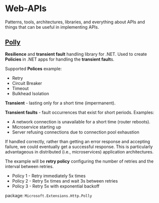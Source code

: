 # Web-APIs

Patterns, tools, architectures, libraries, and everything about APIs and things that can be useful in implementing APIs.

## [Polly](https://github.com/App-vNext/Polly)

**Resilience** and **transient fault** handling library for .NET. Used to create **Policies** in .NET apps for handling the **transient fault**s.

Supported **Polices** example:
- Retry
- Circuit Breaker
- Timeout
- Bulkhead Isolation

**Transient** - lasting only for a short time (impermanent).

**Transient faults** - fault occurrences that exist for short periods. Examples:
- A network connection is unavailable for a short time (router reboots).
- Microservice starting up
- Server refusing connections due to connection pool exhaustion

If handled correctly, rather than getting an error response and accepting failure, we could eventually get a successful response. This is particularly advantageous in distributed (i.e., microservices) application architectures. 

The example will be **retry policy** configuring the number of retries and the interval between retries.
  - Policy 1 - Retry immediately 5x times
  - Policy 2 - Retry 5x times and wait 3s between retries
  - Policy 3 - Retry 5x with exponential backoff 

package: ```Microsoft.Extensions.Http.Polly```
